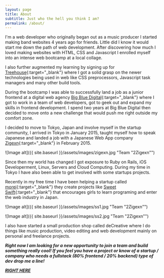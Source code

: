```yaml
---
layout: page
title: About
subtitle: Just who the hell you think I am?
permalink: /about/
---
```


I'm a web developer who originally began out as a music producer I started making band websites 4 years ago for friends. Little did I know it would start me down the path of web development. After discovering how much I loved making websites with HTML, CSS and Javascript I enrolled myself into an intense web bootcamp at a local collage.


I also further augmented my learning by signing up for [Treehouse](http://teamtreehouse.com){:target="_blank"} where I got a solid grasp on the newer technologies being used in web like CSS preprocessors, Javascript task managers and many other build tools.


During the bootcamp I was able to successfully land a job as a junior frontend at a digital web agency [Big Blue Digital](http://bigblue.digital){:target="_blank"} where I got to work in a team of web developers, got to geek out and expand my skills in frontend development. I spend two years at Big Blue Digital then decided to move onto a new challenge that would push me right outside my comfort zone.


I decided to move to Tokyo, Japan and involve myself in the startup community, I arrived in Tokyo in January 2015, taught myself how to speak Japanese and landed a job with a Japanese Web App company [Zigexn](http://zigexn.co.jp/){:target="_blank"} in February 2015.

![Image alt]({{ site.baseurl }}/assets/images/zigexn.jpg "Team "2Zigexn"")

Since then my world has changed I got exposure to Ruby on Rails, iOS Developerment, Linux, Servers and Cloud Computing. During my time in Tokyo I have also been able to get involved with some startups projects.

Recently in my free time I have been helping a startup called [morei](http://morei.co/){:target="_blank"} they create projects like [Sweet Swift](http://sweetswift.me/){:target="_blank"} that encourages girls to learn programing and enter the web industry in Japan.  

![Image alt]({{ site.baseurl }}/assets/images/ss1.jpg "Team "2Zigexn"")

![Image alt]({{ site.baseurl }}/assets/images/ss2.jpg "Team "2Zigexn"")

I also have started a small production shop called deCreative where I do things like music production, video editing and web development mainly on personal and freelance projects.

***Right now I am looking for a new opportunity to join a team and build something really cool! If you feel you have a project or know of a startup / company who needs a fullstack (80% frontend / 20% backend) type of dev drop me a line!***

***[RIGHT HERE](hello@danieleddytokyo.com)***
